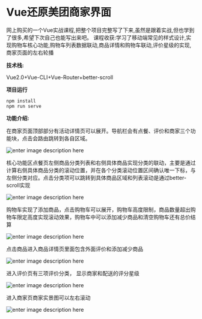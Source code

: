 # Vue还原美团商家界面

网上购买的一个Vue实战课程,把整个项目完整写了下来,虽然是跟着实战,但也学到了很多,希望下次自己也能写出来吧。
课程收获:学习了移动端常见的样式设计,实现购物车核心功能,购物车列表数据联动,商品详情和购物车联动,评价星级的实现,商家页面的左右轮播

**技术栈:**

Vue2.0+Vue-CLI+Vue-Router+better-scroll

**项目运行**
```
npm install
npm run serve
```
**功能介绍:**

在商家页面顶部部分有活动详情页可以展开。导航栏会有点餐、评价和商家三个功能块，点击会路由跳转到各自区域。

![enter image description here](https://github.com/kawaii7/Vue/blob/master/images/%E7%BE%8E%E5%9B%A2/1.gif)

核心功能区点餐页左侧商品分类列表和右侧具体商品实现分类的联动，主要是通过计算右侧具体商品分类的滚动位置，并在各个分类滚动位置区间确认唯一下标，与左侧分类对应。点击分类项可以跳转到具体商品区域和列表滚动是通过better-scroll实现

![enter image description here](https://github.com/kawaii7/Vue/blob/master/images/%E7%BE%8E%E5%9B%A2/2.gif)

购物车实现了添加商品，点击购物车可以展开，购物车高度限制，商品数量超出购物车限定高度实现滚动效果，购物车中可以添加减少商品和清空购物车还有总价结算

![enter image description here](https://github.com/kawaii7/Vue/blob/master/images/%E7%BE%8E%E5%9B%A2/3.gif)

点击商品进入商品详情页里面包含外面评价和添加减少商品

![enter image description here](https://github.com/kawaii7/Vue/blob/master/images/%E7%BE%8E%E5%9B%A2/4.gif)

进入评价页有三项评价分类， 显示商家和配送的评分星级

![enter image description here](https://github.com/kawaii7/Vue/blob/master/images/%E7%BE%8E%E5%9B%A2/5.gif)

进入商家页商家实景图可以左右滚动

![enter image description here](https://github.com/kawaii7/Vue/blob/master/images/%E7%BE%8E%E5%9B%A2/6.gif)

